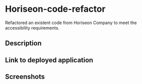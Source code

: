 # Horiseon-code-refactor

Refactored an existent code from Horiseon Company to meet the accessibility requirements.

## Description

## Link to deployed application

## Screenshots
